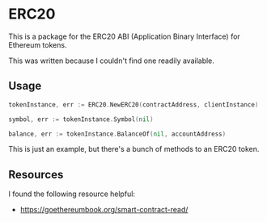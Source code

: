 ERC20
=====

This is a package for the ERC20 ABI (Application Binary Interface) for Ethereum
tokens.

This was written because I couldn't find one readily available.

Usage
-----

```go
tokenInstance, err := ERC20.NewERC20(contractAddress, clientInstance)

symbol, err := tokenInstance.Symbol(nil)

balance, err := tokenInstance.BalanceOf(nil, accountAddress)
```

This is just an example, but there's a bunch of methods to an ERC20 token.

Resources
---------

I found the following resource helpful:
- https://goethereumbook.org/smart-contract-read/
